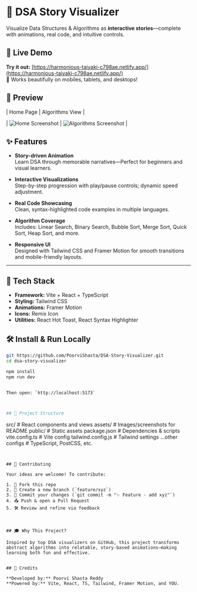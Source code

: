 # 🎯 DSA Story Visualizer

Visualize Data Structures & Algorithms as **interactive stories**—complete with animations, real code, and intuitive controls.



## 🚀 Live Demo

**Try it out:** [https://harmonious-taiyaki-c798ae.netlify.app/](https://harmonious-taiyaki-c798ae.netlify.app/)  
📱 Works beautifully on mobiles, tablets, and desktops!



## 👀 Preview

| Home Page | Algorithms View |

| ![Home Screenshot](./dist/assets/homepage.png) | ![Algorithms Screenshot](./dist/assets/algorithms.png) |


## ✨ Features

- **Story-driven Animation**  
  Learn DSA through memorable narratives—Perfect for beginners and visual learners.

- **Interactive Visualizations**  
  Step-by-step progression with play/pause controls; dynamic speed adjustment.

- **Real Code Showcasing**  
  Clean, syntax-highlighted code examples in multiple languages.

- **Algorithm Coverage**  
  Includes: Linear Search, Binary Search, Bubble Sort, Merge Sort, Quick Sort, Heap Sort, and more.

- **Responsive UI**  
  Designed with Tailwind CSS and Framer Motion for smooth transitions and mobile-friendly layouts.

---

## 🚧 Tech Stack

- **Framework:** Vite + React + TypeScript  
- **Styling:** Tailwind CSS  
- **Animations:** Framer Motion  
- **Icons:** Remix Icon  
- **Utilities:** React Hot Toast, React Syntax Highlighter


## 🛠️ Install & Run Locally

```bash
git https://github.com/PoorviShasta/DSA-Story-Visualizer.git
cd dsa-story-visualizer

npm install
npm run dev


Then open: `http://localhost:5173`



## 🧭 Project Structure

```
src/               # React components and views
assets/            # Images/screenshots for README
public/            # Static assets
package.json       # Dependencies & scripts
vite.config.ts     # Vite config
tailwind.config.js # Tailwind settings
...other configs  # TypeScript, PostCSS, etc.
```


## 🤝 Contributing

Your ideas are welcome! To contribute:

1. 🔁 Fork this repo  
2. 🙌 Create a new branch (`feature/xyz`)  
3. 📝 Commit your changes (`git commit -m "✨ Feature - add xyz"`)  
4. 📤 Push & open a Pull Request  
5. 🛠 Review and refine via feedback



## 🎓 Why This Project?

Inspired by top DSA visualizers on GitHub, this project transforms abstract algorithms into relatable, story-based animations—making learning both fun and effective.


## 👤 Credits

**Developed by:** Poorvi Shasta Reddy  
**Powered by:** Vite, React, TS, Tailwind, Framer Motion, and YOU.




